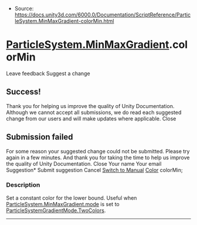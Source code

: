 * Source: https://docs.unity3d.com/6000.0/Documentation/ScriptReference/ParticleSystem.MinMaxGradient-colorMin.html

#  [ParticleSystem.MinMaxGradient](https://docs.unity3d.com/6000.0/Documentation/ScriptReference/ParticleSystem.MinMaxGradient.html).colorMin
Leave feedback
Suggest a change
## Success!
Thank you for helping us improve the quality of Unity Documentation. Although we cannot accept all submissions, we do read each suggested change from our users and will make updates where applicable.
Close
## Submission failed
For some reason your suggested change could not be submitted. Please <a>try again</a> in a few minutes. And thank you for taking the time to help us improve the quality of Unity Documentation.
Close
Your name Your email Suggestion* Submit suggestion
Cancel
[Switch to Manual](https://docs.unity3d.com/6000.0/Documentation/Manual/class-ParticleSystem.html "Go to ParticleSystem Component in the Manual")
[Color](https://docs.unity3d.com/6000.0/Documentation/ScriptReference/Color.html) colorMin; 
### Description
Set a constant color for the lower bound.
Useful when [ParticleSystem.MinMaxGradient.mode](https://docs.unity3d.com/6000.0/Documentation/ScriptReference/ParticleSystem.MinMaxGradient-mode.html) is set to [ParticleSystemGradientMode.TwoColors](https://docs.unity3d.com/6000.0/Documentation/ScriptReference/ParticleSystemGradientMode.TwoColors.html).
* * *
